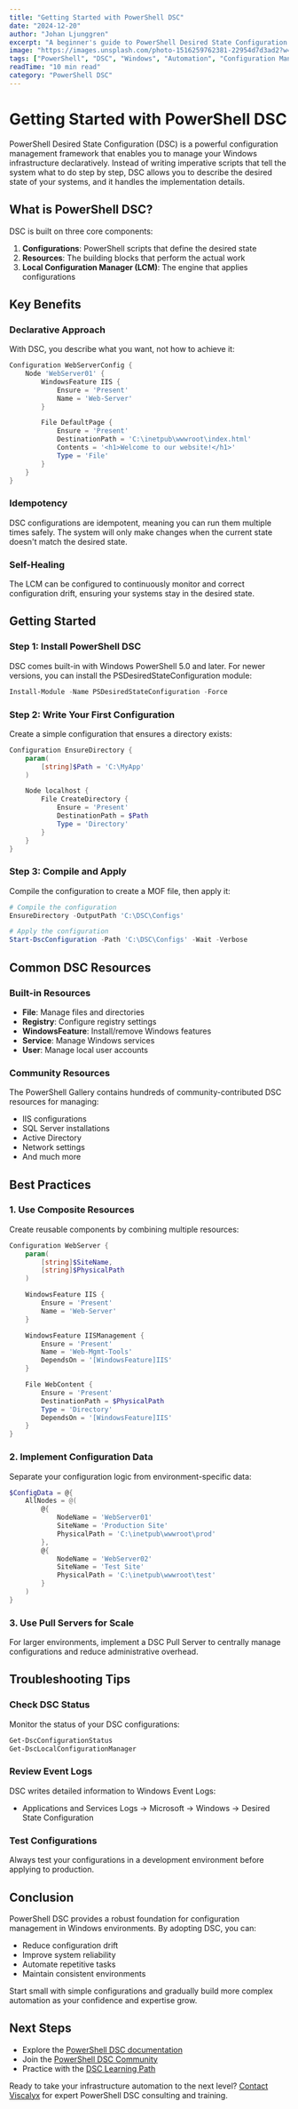 ```yaml
---
title: "Getting Started with PowerShell DSC"
date: "2024-12-20"
author: "Johan Ljunggren"
excerpt: "A beginner's guide to PowerShell Desired State Configuration (DSC) and how to automate Windows server management."
image: "https://images.unsplash.com/photo-1516259762381-22954d7d3ad2?w=800&h=600&fit=crop&crop=center"
tags: ["PowerShell", "DSC", "Windows", "Automation", "Configuration Management"]
readTime: "10 min read"
category: "PowerShell DSC"
---
```


# Getting Started with PowerShell DSC

PowerShell Desired State Configuration (DSC) is a powerful configuration management framework that enables you to manage your Windows infrastructure declaratively. Instead of writing imperative scripts that tell the system what to do step by step, DSC allows you to describe the desired state of your systems, and it handles the implementation details.

## What is PowerShell DSC?

DSC is built on three core components:

1. **Configurations**: PowerShell scripts that define the desired state
2. **Resources**: The building blocks that perform the actual work
3. **Local Configuration Manager (LCM)**: The engine that applies configurations

## Key Benefits

### Declarative Approach

With DSC, you describe what you want, not how to achieve it:

```powershell
Configuration WebServerConfig {
    Node 'WebServer01' {
        WindowsFeature IIS {
            Ensure = 'Present'
            Name = 'Web-Server'
        }

        File DefaultPage {
            Ensure = 'Present'
            DestinationPath = 'C:\inetpub\wwwroot\index.html'
            Contents = '<h1>Welcome to our website!</h1>'
            Type = 'File'
        }
    }
}
```

### Idempotency

DSC configurations are idempotent, meaning you can run them multiple times safely. The system will only make changes when the current state doesn't match the desired state.

### Self-Healing

The LCM can be configured to continuously monitor and correct configuration drift, ensuring your systems stay in the desired state.

## Getting Started

### Step 1: Install PowerShell DSC

DSC comes built-in with Windows PowerShell 5.0 and later. For newer versions, you can install the PSDesiredStateConfiguration module:

```powershell
Install-Module -Name PSDesiredStateConfiguration -Force
```

### Step 2: Write Your First Configuration

Create a simple configuration that ensures a directory exists:

```powershell
Configuration EnsureDirectory {
    param(
        [string]$Path = 'C:\MyApp'
    )

    Node localhost {
        File CreateDirectory {
            Ensure = 'Present'
            DestinationPath = $Path
            Type = 'Directory'
        }
    }
}
```

### Step 3: Compile and Apply

Compile the configuration to create a MOF file, then apply it:

```powershell
# Compile the configuration
EnsureDirectory -OutputPath 'C:\DSC\Configs'

# Apply the configuration
Start-DscConfiguration -Path 'C:\DSC\Configs' -Wait -Verbose
```

## Common DSC Resources

### Built-in Resources

- **File**: Manage files and directories
- **Registry**: Configure registry settings
- **WindowsFeature**: Install/remove Windows features
- **Service**: Manage Windows services
- **User**: Manage local user accounts

### Community Resources

The PowerShell Gallery contains hundreds of community-contributed DSC resources for managing:

- IIS configurations
- SQL Server installations
- Active Directory
- Network settings
- And much more

## Best Practices

### 1. Use Composite Resources

Create reusable components by combining multiple resources:

```powershell
Configuration WebServer {
    param(
        [string]$SiteName,
        [string]$PhysicalPath
    )

    WindowsFeature IIS {
        Ensure = 'Present'
        Name = 'Web-Server'
    }

    WindowsFeature IISManagement {
        Ensure = 'Present'
        Name = 'Web-Mgmt-Tools'
        DependsOn = '[WindowsFeature]IIS'
    }

    File WebContent {
        Ensure = 'Present'
        DestinationPath = $PhysicalPath
        Type = 'Directory'
        DependsOn = '[WindowsFeature]IIS'
    }
}
```

### 2. Implement Configuration Data

Separate your configuration logic from environment-specific data:

```powershell
$ConfigData = @{
    AllNodes = @(
        @{
            NodeName = 'WebServer01'
            SiteName = 'Production Site'
            PhysicalPath = 'C:\inetpub\wwwroot\prod'
        },
        @{
            NodeName = 'WebServer02'
            SiteName = 'Test Site'
            PhysicalPath = 'C:\inetpub\wwwroot\test'
        }
    )
}
```

### 3. Use Pull Servers for Scale

For larger environments, implement a DSC Pull Server to centrally manage configurations and reduce administrative overhead.

## Troubleshooting Tips

### Check DSC Status

Monitor the status of your DSC configurations:

```powershell
Get-DscConfigurationStatus
Get-DscLocalConfigurationManager
```

### Review Event Logs

DSC writes detailed information to Windows Event Logs:

- Applications and Services Logs → Microsoft → Windows → Desired State Configuration

### Test Configurations

Always test your configurations in a development environment before applying to production.

## Conclusion

PowerShell DSC provides a robust foundation for configuration management in Windows environments. By adopting DSC, you can:

- Reduce configuration drift
- Improve system reliability
- Automate repetitive tasks
- Maintain consistent environments

Start small with simple configurations and gradually build more complex automation as your confidence and expertise grow.

## Next Steps

- Explore the [PowerShell DSC documentation](https://docs.microsoft.com/en-us/powershell/scripting/dsc/)
- Join the [PowerShell DSC Community](https://github.com/PowerShell/DscCommunity)
- Practice with the [DSC Learning Path](https://docs.microsoft.com/en-us/learn/paths/powershell-dsc/)

Ready to take your infrastructure automation to the next level? [Contact Viscalyx](/contact) for expert PowerShell DSC consulting and training.
